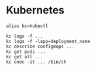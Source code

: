 # Kubernetes

```
alias kc=kubectl
```

```
kc logs -f ...
kc logs -f -lapp=deployment_name
kc describe configmaps ...
kc get pods ...
kc get all ...
kc exec -it ... /bin/sh 
```

```
```
